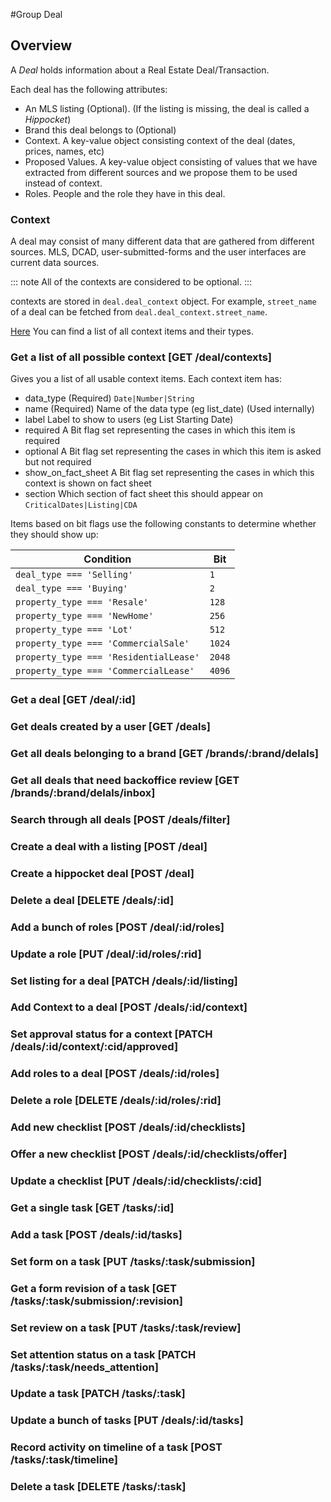 #Group Deal

## Overview

A _Deal_ holds information about a Real Estate Deal/Transaction.

Each deal has the following attributes:

* An MLS listing (Optional). (If the listing is missing, the deal is called a _Hippocket_)
* Brand this deal belongs to (Optional)
* Context. A key-value object consisting context of the deal (dates, prices, names, etc)
* Proposed Values. A key-value object consisting of values that we have extracted from
  different sources and we propose them to be used instead of context.
* Roles. People and the role they have in this deal.

### Context

A deal may consist of many different data that are gathered from different sources.
MLS, DCAD, user-submitted-forms and the user interfaces are current data sources.

::: note
All of the contexts are considered to be optional.
:::

contexts are stored in `deal.deal_context` object.
For example, `street_name` of a deal can be fetched from `deal.deal_context.street_name`.

[Here](https://gitlab.com/rechat/server/blob/testing/lib/models/Deal/context.js) You can find a list of all
context items and their types.

### Get a list of all possible context [GET /deal/contexts]

Gives you a list of all usable context items.
Each context item has:

* data_type (Required) `Date|Number|String`
* name      (Required)  Name of the data type (eg list_date) (Used internally)
* label                 Label to show to users (eg List Starting Date)
* required              A Bit flag set representing the cases in which this item is required
* optional              A Bit flag set representing the cases in which this item is asked but not required
* show_on_fact_sheet    A Bit flag set representing the cases in which this context is shown on fact sheet
* section               Which section of fact sheet this should appear on `CriticalDates|Listing|CDA`

Items based on bit flags use the following constants to determine whether they should show up:

Condition                              | Bit
---------------------------------------|-----
`deal_type === 'Selling'`              | `1`
`deal_type === 'Buying'`               | `2`
`property_type === 'Resale'`           | `128`
`property_type === 'NewHome'`          | `256`
`property_type === 'Lot'`              | `512`
`property_type === 'CommercialSale'`   | `1024`
`property_type === 'ResidentialLease'` | `2048`
`property_type === 'CommercialLease'`  | `4096`

<!-- include(tests/deal/getContexts.md) -->

### Get a deal [GET /deal/:id]
<!-- include(tests/deal/get.md) -->

### Get deals created by a user [GET /deals]
<!-- include(tests/deal/getAll.md) -->

### Get all deals belonging to a brand [GET /brands/:brand/delals]
<!-- include(tests/deal/getBrandDeals.md) -->

### Get all deals that need backoffice review [GET /brands/:brand/delals/inbox]
<!-- include(tests/deal/getBrandInbox.md) -->

### Search through all deals [POST /deals/filter]
<!-- include(tests/deal/filter.md) -->

### Create a deal with a listing [POST /deal]
<!-- include(tests/deal/create.md) -->

### Create a hippocket deal [POST /deal]
<!-- include(tests/deal/createHippocket.md) -->

### Delete a deal [DELETE /deals/:id]
<!-- include(tests/deal/remove.md) -->

### Add a bunch of roles [POST /deal/:id/roles]
<!-- include(tests/deal/addRole.md) -->

### Update a role [PUT /deal/:id/roles/:rid]
<!-- include(tests/deal/updateRole.md) -->

### Set listing for a deal [PATCH /deals/:id/listing]
<!-- include(tests/deal/patchListing.md) -->

### Add Context to a deal [POST /deals/:id/context]
<!-- include(tests/deal/addContext.md) -->

### Set approval status for a context [PATCH /deals/:id/context/:cid/approved]
<!-- include(tests/deal/approveContext.md) -->

### Add roles to a deal [POST /deals/:id/roles]
<!-- include(tests/deal/addRole.md) -->

### Delete a role [DELETE /deals/:id/roles/:rid]
<!-- include(tests/deal/removeRole.md) -->

### Add new checklist [POST /deals/:id/checklists]
<!-- include(tests/deal/addChecklist.md) -->

### Offer a new checklist [POST /deals/:id/checklists/offer]
<!-- include(tests/deal/offerChecklist.md) -->

### Update a checklist [PUT /deals/:id/checklists/:cid]
<!-- include(tests/deal/updateChecklist.md) -->

### Get a single task [GET /tasks/:id]
<!-- include(tests/deal/getTask.md) -->

### Add a task [POST /deals/:id/tasks]
<!-- include(tests/deal/addTask.md) -->

### Set form on a task [PUT /tasks/:task/submission]
<!-- include(tests/deal/setSubmission.md) -->

### Get a form revision of a task [GET /tasks/:task/submission/:revision]
<!-- include(tests/deal/getRevision.md) -->

### Set review on a task [PUT /tasks/:task/review]
<!-- include(tests/deal/setReview.md) -->

### Set attention status on a task [PATCH /tasks/:task/needs_attention]
<!-- include(tests/deal/patchAttention.md) -->

### Update a task [PATCH /tasks/:task]
<!-- include(tests/deal/updateTask.md) -->

### Update a bunch of tasks [PUT /deals/:id/tasks]
<!-- include(tests/deal/updateTasks.md) -->

### Record activity on timeline of a task [POST /tasks/:task/timeline]
<!-- include(tests/deal/addActivity.md) -->

### Delete a task [DELETE /tasks/:task]
<!-- include(tests/deal/removeTask.md) -->
